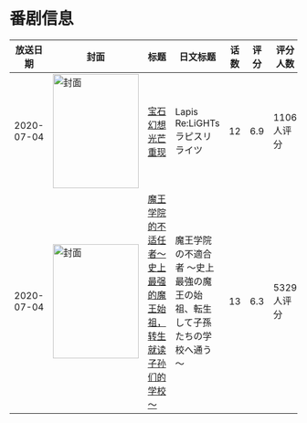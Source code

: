 # 番剧信息

|放送日期|封面|标题|日文标题|话数|评分|评分人数|
|---|---|---|---|---|---|---|
|2020-07-04|<img src="//lain.bgm.tv/pic/cover/c/8b/fd/241185_qfFR2.jpg" alt="封面" style="width:150px;height:200px;object-fit:cover;">|[宝石幻想 光芒重现](https://bangumi.tv/subject/241185)|Lapis Re:LiGHTs ラピスリライツ|12|6.9|1106人评分|
|2020-07-04|<img src="//lain.bgm.tv/pic/cover/c/3b/ad/292222_Jgflx.jpg" alt="封面" style="width:150px;height:200px;object-fit:cover;">|[魔王学院的不适任者～史上最强的魔王始祖，转生就读子孙们的学校～](https://bangumi.tv/subject/292222)|魔王学院の不適合者 ～史上最強の魔王の始祖、転生して子孫たちの学校へ通う～|13|6.3|5329人评分|
